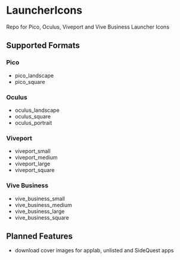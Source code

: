 # LauncherIcons
Repo for Pico, Oculus, Viveport and Vive Business Launcher Icons
## Supported Formats
### Pico
- pico_landscape
- pico_square
### Oculus
- oculus_landscape
- oculus_square
- oculus_portrait
### Viveport
- viveport_small
- viveport_medium
- viveport_large
- viveport_square
### Vive Business
- vive_business_small
- vive_business_medium
- vive_business_large
- vive_business_square
## Planned Features
- download cover images for applab, unlisted and SideQuest apps
